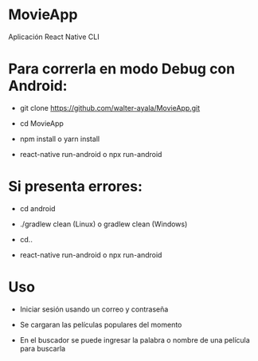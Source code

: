 # MovieApp

Aplicación React Native CLI

# Para correrla en modo Debug con Android:

- git clone https://github.com/walter-ayala/MovieApp.git

- cd MovieApp

- npm install o yarn install

- react-native run-android o npx run-android

# Si presenta errores:

- cd android

- ./gradlew clean (Linux) o gradlew clean (Windows)

- cd..

- react-native run-android o npx run-android


# Uso

- Iniciar sesión usando un correo y contraseña

- Se cargaran las películas populares del momento

- En el buscador se puede ingresar la palabra o nombre de una película para buscarla


